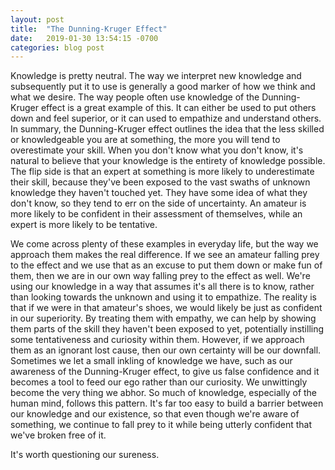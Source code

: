 ```yaml
---
layout: post
title:  "The Dunning-Kruger Effect"
date:   2019-01-30 13:54:15 -0700
categories: blog post
---
```


Knowledge is pretty neutral. The way we interpret new knowledge and subsequently put it to use is generally a good marker of how we think and what we desire. The way people often use knowledge of the Dunning-Kruger effect is a great example of this. It can either be used to put others down and feel superior, or it can used to empathize and understand others. In summary, the Dunning-Kruger effect outlines the idea that the less skilled or knowledgeable you are at something, the more you will tend to overestimate your skill. When you don't know what you don't know, it's natural to believe that your knowledge is the entirety of knowledge possible. The flip side is that an expert at something is more likely to underestimate their skill, because they've been exposed to the vast swaths of unknown knowledge they haven't touched yet. They have some idea of what they don't know, so they tend to err on the side of uncertainty. An amateur is more likely to be confident in their assessment of themselves, while an expert is more likely to be tentative. 

We come across plenty of these examples in everyday life, but the way we approach them makes the real difference. If we see an amateur falling prey to the effect and we use that as an excuse to put them down or make fun of them, then we are in our own way falling prey to the effect as well. We're using our knowledge in a way that assumes it's all there is to know, rather than looking towards the unknown and using it to empathize. The reality is that if we were in that amateur's shoes, we would likely be just as confident in our superiority. By treating them with empathy, we can help by showing them parts of the skill they haven't been exposed to yet, potentially instilling some tentativeness and curiosity within them. However, if we approach them as an ignorant lost cause, then our own certainty will be our downfall. Sometimes we let a small inkling of knowledge we have, such as our awareness of the Dunning-Kruger effect, to give us false confidence and it becomes a tool to feed our ego rather than our curiosity. We unwittingly become the very thing we abhor. So much of knowledge, especially of the human mind, follows this pattern. It's far too easy to build a barrier between our knowledge and our existence, so that even though we're aware of something, we continue to fall prey to it while being utterly confident that we've broken free of it. 

It's worth questioning our sureness. 